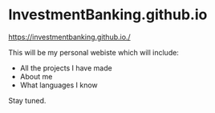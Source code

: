 # InvestmentBanking.github.io

https://investmentbanking.github.io./

This will be my personal webiste which will include:

- All the projects I have made
- About me 
- What languages I know 

Stay tuned.
